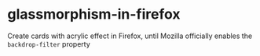 # glassmorphism-in-firefox
Create cards with acrylic effect in Firefox, until Mozilla officially enables the `backdrop-filter` property
